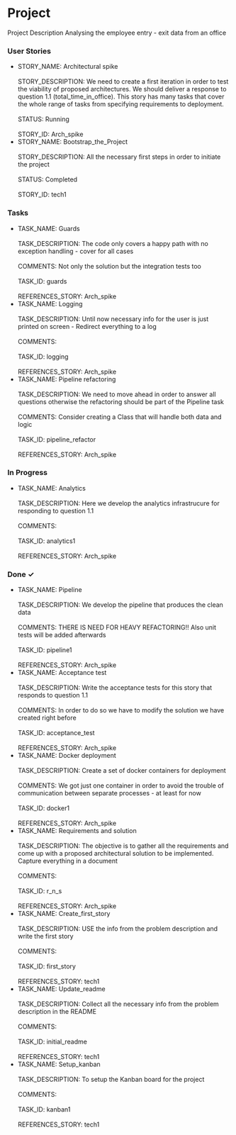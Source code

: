 # Project

Project Description
Analysing the employee entry - exit data from an office

<!---
TEMPLATES for STORIES and TASKS

User story
- STORY_NAME:  <br/><br/> STORY_DESCRIPTION:  <br/><br/> STATUS:  <br/><br/>  STORY_ID:
Possible STATUSes: Prospective, Running, Completed, Cancelled

Task
- TASK_NAME: <br/><br/> TASK_DESCRIPTION: <br/><br/> COMMENTS:  <br/><br/>  TASK_ID:  <br/><br/> REFERENCES_STORY: (related STORY_ID)
-->


### User Stories

- STORY_NAME: Architectural spike <br/><br/> STORY_DESCRIPTION: We need to create a first iteration in order to test the viability of proposed architectures. We should deliver a response to  question 1.1 (total_time_in_office). This story has many tasks that cover the whole range of tasks from specifying requirements to deployment. <br/><br/> STATUS: Running  <br/><br/>  STORY_ID: Arch_spike  
- STORY_NAME: Bootstrap_the_Project <br/><br/> STORY_DESCRIPTION: All the necessary first steps in order to initiate the project <br/><br/> STATUS: Completed <br/><br/>  STORY_ID: tech1  

### Tasks

- TASK_NAME: Guards <br/><br/> TASK_DESCRIPTION: The code only covers a happy path with no exception handling - cover for all cases <br/><br/> COMMENTS: Not only the solution but the integration tests too <br/><br/>  TASK_ID: guards <br/><br/> REFERENCES_STORY: Arch_spike  
- TASK_NAME: Logging <br/><br/> TASK_DESCRIPTION: Until now necessary info for the user is just printed on screen - Redirect everything to a log <br/><br/> COMMENTS:  <br/><br/>  TASK_ID: logging <br/><br/> REFERENCES_STORY: Arch_spike  
- TASK_NAME: Pipeline refactoring <br/><br/> TASK_DESCRIPTION: We need to move ahead in order to answer all questions otherwise the refactoring should be part of the Pipeline task <br/><br/> COMMENTS: Consider creating a Class that will handle both data and logic <br/><br/>  TASK_ID: pipeline_refactor <br/><br/> REFERENCES_STORY: Arch_spike  

### In Progress

- TASK_NAME: Analytics <br/><br/> TASK_DESCRIPTION: Here we develop the analytics infrastrucure for responding to question 1.1 <br/><br/> COMMENTS:  <br/><br/>  TASK_ID: analytics1 <br/><br/> REFERENCES_STORY: Arch_spike  

### Done ✓

- TASK_NAME: Pipeline <br/><br/> TASK_DESCRIPTION: We develop the pipeline that produces the clean data <br/><br/> COMMENTS: THERE IS NEED FOR HEAVY REFACTORING!! Also unit tests will be added afterwards <br/><br/>  TASK_ID: pipeline1 <br/><br/> REFERENCES_STORY: Arch_spike  
- TASK_NAME: Acceptance test <br/><br/> TASK_DESCRIPTION: Write the acceptance tests for this story that responds to question 1.1 <br/><br/> COMMENTS: In order to do so we have to modify the solution we have created right before <br/><br/>  TASK_ID: acceptance_test <br/><br/> REFERENCES_STORY: Arch_spike  
- TASK_NAME: Docker deployment <br/><br/> TASK_DESCRIPTION: Create a set of docker containers for deployment <br/><br/> COMMENTS: We got just one container in order to avoid the trouble of communication between separate processes - at least for now <br/><br/>  TASK_ID: docker1 <br/><br/> REFERENCES_STORY: Arch_spike  
- TASK_NAME: Requirements and solution <br/><br/> TASK_DESCRIPTION: The objective is to gather all the requirements and come up with a proposed architectural solution to be implemented. Capture everything in a document<br/><br/> COMMENTS:  <br/><br/>  TASK_ID: r_n_s <br/><br/> REFERENCES_STORY: Arch_spike  
- TASK_NAME: Create_first_story <br/><br/> TASK_DESCRIPTION: USE the info from the problem description and write the first story  <br/><br/> COMMENTS:  <br/><br/>  TASK_ID: first_story  <br/><br/> REFERENCES_STORY: tech1  
- TASK_NAME: Update_readme <br/><br/> TASK_DESCRIPTION: Collect all the necessary info from the problem description in the README <br/><br/> COMMENTS:  <br/><br/>  TASK_ID: initial_readme  <br/><br/> REFERENCES_STORY: tech1  
- TASK_NAME: Setup_kanban <br/><br/> TASK_DESCRIPTION: To setup the Kanban board for the project <br/><br/> COMMENTS:  <br/><br/>  TASK_ID: kanban1  <br/><br/> REFERENCES_STORY: tech1  

